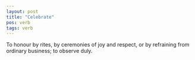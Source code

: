 ```yaml
---
layout: post
title: "Celebrate"
pos: verb
tags: verb
---
```

To honour by rites, by ceremonies of joy and respect, or by refraining from ordinary business; to observe duly.
